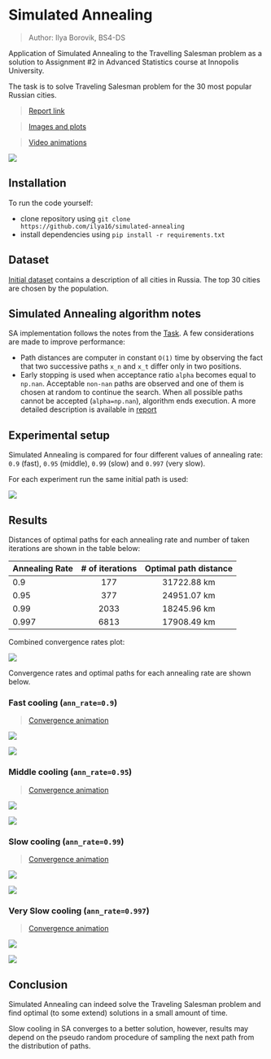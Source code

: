 # Simulated Annealing

> Author: Ilya Borovik, BS4-DS

Application of Simulated Annealing to the Travelling Salesman problem
as a solution to Assignment #2 in Advanced Statistics course at Innopolis University.

The task is to solve Traveling Salesman problem for the 30 most popular Russian cities.

> [Report link](https://v2.overleaf.com/read/vqjqddbtgmpk)

> [Images and plots](results/images)

> [Video animations](results/videos)

![](https://user-images.githubusercontent.com/22874472/48859966-98f56680-edd0-11e8-8c9d-066aa37aa2b8.gif)

## Installation 
To run the code yourself:
* clone repository using `git clone https://github.com/ilya16/simulated-annealing`
* install dependencies using `pip install -r requirements.txt`

## Dataset

[Initial dataset](https://gist.github.com/nalgeon/5307af065ff0e3bc97927c832fabe26b) 
contains a description of all cities in Russia. 
The top 30 cities are chosen by the population.

## Simulated Annealing algorithm notes
SA implementation follows the notes from the [Task](https://hackmd.io/s/r1WGbzm6Q). 
A few considerations are made to improve performance:
* Path distances are computer in constant `O(1)` time by observing the fact 
that two successive paths `x_n` and `x_t` differ only in two positions.
* Early stopping is used when acceptance ratio `alpha` becomes equal to `np.nan`.
Acceptable `non-nan` paths are observed and one of them is chosen at random to continue the search.
When all possible paths cannot be accepted (`alpha=np.nan`), algorithm ends execution.
A more detailed description is available in [report](https://v2.overleaf.com/read/vqjqddbtgmpk)

## Experimental setup

Simulated Annealing is compared for four different values of annealing rate: 
`0.9` (fast), `0.95` (middle), `0.99` (slow) and `0.997` (very slow). 

For each experiment run the same initial path is used:

![](results/images/init_path.png) 

## Results

Distances of optimal paths for each annealing rate and 
number of taken iterations are shown in the table below:

| Annealing Rate | # of iterations | Optimal path distance |
| ---------------|:---------------:|:---------------------:|
| 0.9            | 177             | 31722.88 km           |
| 0.95           | 377             | 24951.07 km           |
| 0.99           | 2033            | 18245.96 km           |
| 0.997          | 6813            | 17908.49 km           |

Combined convergence rates plot:

![](results/images/conv_rates_all.png)

Convergence rates and optimal paths for each annealing rate are shown below.

### Fast cooling (`ann_rate=0.9`)

> [Convergence animation](results/videos/fast_09_country.mp4)

![](results/images/conv_rates_09.png)

![](results/images/opt_path_09.png)
 

### Middle cooling (`ann_rate=0.95`)

> [Convergence animation](results/videos/mid_095_country.mp4)

![](results/images/conv_rates_095.png)

![](results/images/opt_path_095.png)


### Slow cooling (`ann_rate=0.99`)

> [Convergence animation](results/videos/slow_099_country.mp4)

![](results/images/conv_rates_099.png)

![](results/images/opt_path_099.png)


### Very Slow cooling (`ann_rate=0.997`)

> [Convergence animation](results/videos/slow_0997_country.mp4)

![](results/images/conv_rates_0997.png)

![](results/images/opt_path_0997.png)


## Conclusion
Simulated Annealing can indeed solve the Traveling Salesman problem 
and find optimal (to some extend) solutions in a small amount of time.

Slow cooling in SA converges to a better solution, however, 
results may depend on the pseudo random procedure of sampling the next path 
from the distribution of paths.

